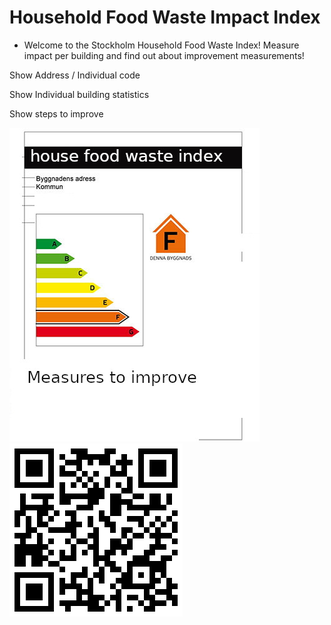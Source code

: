 # Household Food Waste Impact Index

-  Welcome to the Stockholm Household Food Waste Index! Measure impact per building and find out about improvement measurements!

Show Address / Individual code

Show Individual building statistics

Show steps to improve 



![House statistics](https://raw.githubusercontent.com/alx-a/h-w/main/sammanfattning-waste-index.jpeg)
![QR code](https://raw.githubusercontent.com/alx-a/h-w/main/h-w.png)
